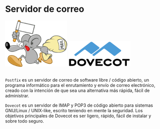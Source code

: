 # Servidor de correo


<img src="../media/servidor_de_correo/postfix.svg" alt="postfix logo" width="200" />
<img src="../media/servidor_de_correo/dovecot.svg" alt="dovecot logo" width="200" /><br><br>

`Postfix` es un servidor de correo de software libre / código abierto, un programa informático para el enrutamiento y envío de correo electrónico, creado con la intención de que sea una alternativa más rápida, fácil de administrar.

`Dovecot` es un servidor de IMAP y POP3 de código abierto para sistemas GNU/Linux / UNIX-like, escrito teniendo en mente la seguridad. Los objetivos principales de Dovecot es ser ligero, rápido, fácil de instalar y sobre todo seguro.
